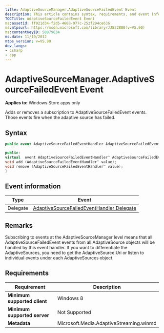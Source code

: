 ```yaml
---
title: AdaptiveSourceManager.AdaptiveSourceFailedEvent Event
description: This article contains syntax, requirements, and event information for the AdaptiveSourceManager.AdaptiveSourceFailedEvent event.
TOCTitle: AdaptiveSourceFailedEvent Event
ms:assetid: ff921d34-f2d5-4688-977c-252f294ce636
ms:mtpsurl: https://msdn.microsoft.com/library/JJ822880(v=VS.90)
ms:contentKeyID: 50079634
ms.date: 11/19/2012
mtps_version: v=VS.90
dev_langs:
- csharp
- cpp
---
```


# AdaptiveSourceManager.AdaptiveSourceFailedEvent Event

**Applies to:** Windows Store apps only

Adds or removes a subscription to AdaptiveSourceFailedEvent events. Those events fire when the adaptive source has failed.

## Syntax

```csharp
public event AdaptiveSourceFailedEventHandler AdaptiveSourceFailedEvent
```

```cpp
public:
virtual  event AdaptiveSourceFailedEventHandler^ AdaptiveSourceFailedEvent {
void add (AdaptiveSourceFailedEventHandler^ value);
void remove (AdaptiveSourceFailedEventHandler^ value);
}
```

## Event information

|Type|Event|
|--- |--- |
|Delegate|[AdaptiveSourceFailedEventHandler Delegate](adaptivesourcefailedeventhandler-delegate.md)|

## Remarks

Subscribing to events at the AdaptiveSourceManager level means that all AdaptiveSourceFailedEvent events from all AdaptiveSource objects will be handled by this event handler. If you want to differentiate the AdaptiveSources, you need to get the AdaptiveSource.Uri or listen to individual events under each AdaptiveSources object.

## Requirements

|Requirement|Description|
|--- |--- |
|**Minimum supported client**|Windows 8|
|**Minimum supported server**|Not Supported|
|**Metadata**|Microsoft.Media.AdaptiveStreaming.winmd|
